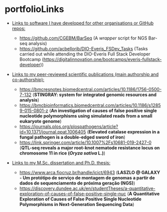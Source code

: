 # portfolioLinks

* <ins>Links to software I have developed for other organisations or GitHub repos:</ins>

  * https://github.com/CGEBM/BarSeq (A *wrapper* script for NGS Bar-seq analysis)
  * https://github.com/acbellorib/DIO-Everis_FSDev_Tasks (Tasks carried out while attending the DIO-Everis Full Stack Developer Bootcamp (https://digitalinnovation.one/bootcamps/everis-fullstack-developer))
  
* <ins>Links to my peer-reviewed scientific publications (main authorship and co-authorship):</ins>

  * https://bmcresnotes.biomedcentral.com/articles/10.1186/1756-0500-7-132 (**STINGRAY: system for integrated genomic resources and analysis**)
  * https://bmcbioinformatics.biomedcentral.com/articles/10.1186/s12859-015-0801-z (**An investigation of causes of false positive single nucleotide polymorphisms using simulated reads from a small eukaryote genome**)
  * https://journals.plos.org/plospathogens/article?id=10.1371/journal.ppat.1006405 (**Elevated catalase expression in a fungal pathogen is a double-edged sword of iron**)
  * https://link.springer.com/article/10.1007%2Fs10681-019-2427-0 (**QTL-seq reveals a major root-knot nematode resistance locus on chromosome 11 in rice (*Oryza sativa* L.)**)
  
* <ins>Links to my M.Sc. dissertation and Ph.D. thesis:</ins>
  * https://www.arca.fiocruz.br/handle/icict/6943 (**LASZLO @ GALAXY - Um protótipo de serviço de montagem de genomas a partir de dados de sequenciamento de próxima geração (NGS)**)
  * https://discovery.dundee.ac.uk/en/studentTheses/a-quantitative-exploration-of-causes-of-false-positive-single-nuc (**A Quantitative Exploration of Causes of False Positive Single Nucleotide Polymorphisms in Next-Generation Sequencing Data**)

